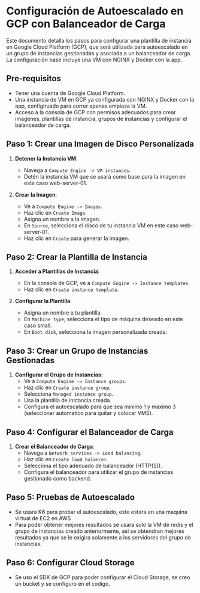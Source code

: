 # Configuración de Autoescalado en GCP con Balanceador de Carga

Este documento detalla los pasos para configurar una plantilla de instancia en Google Cloud Platform (GCP), que será utilizada para autoescalado en un grupo de instancias gestionadas y asociada a un balanceador de carga. La configuración base incluye una VM con NGINX y Docker con la app.

## Pre-requisitos

- Tener una cuenta de Google Cloud Platform.
- Una instancia de VM en GCP ya configurada con NGINX y Docker con la app, configiruado para correr apenas empieza la VM.
- Acceso a la consola de GCP con permisos adecuados para crear imágenes, plantillas de instancia, grupos de instancias y configurar el balanceador de carga.

## Paso 1: Crear una Imagen de Disco Personalizada

1. **Detener la Instancia VM**:
   - Navega a `Compute Engine -> VM instances`.
   - Detén la instancia VM que se usará como base para la imagen en este caso web-server-01.

2. **Crear la Imagen**:
   - Ve a `Compute Engine -> Images`.
   - Haz clic en `Create Image`.
   - Asigna un nombre a la imagen.
   - En `Source`, selecciona el disco de tu instancia VM en este caso web-server-01.
   - Haz clic en `Create` para generar la imagen.

## Paso 2: Crear la Plantilla de Instancia

1. **Acceder a Plantillas de Instancia**:
   - En la consola de GCP, ve a `Compute Engine -> Instance templates`.
   - Haz clic en `Create instance template`.

2. **Configurar la Plantilla**:
   - Asigna un nombre a tu plantilla.
   - En `Machine type`, selecciona el tipo de máquina deseado en este caso small.
   - En `Boot disk`, selecciona la imagen personalizada creada.

## Paso 3: Crear un Grupo de Instancias Gestionadas

1. **Configurar el Grupo de Instancias**:
   - Ve a `Compute Engine -> Instance groups`.
   - Haz clic en `Create instance group`.
   - Selecciona `Managed instance group`.
   - Usa la plantilla de instancia creada.
   - Configura el autoescalado para que sea minimo 1 y maximo 3 (seleccionar automatico para quitar y colocar VMS).

## Paso 4: Configurar el Balanceador de Carga

1. **Crear el Balanceador de Carga**:
   - Navega a `Network services -> Load balancing`.
   - Haz clic en `Create load balancer`.
   - Selecciona el tipo adecuado de balanceador (HTTP(S)).
   - Configura el balanceador para utilizar el grupo de instancias gestionado como backend.

## Paso 5: Pruebas de Autoescalado

- Se usara K6 para probar el autoescalado, este estara en una maquina virtual de EC2 en AWS
- Para poder obtener mejores resultados se usara solo la VM de redis y el grupo de instancias creado anteriormente, asi se obtendran mejores resultados ya que se le exigira solamente a los servidores del grupo de instancias.


## Paso 6: Configurar Cloud Storage

- Se uso el SDK de GCP para poder configurar el Cloud Storage, se creo un bucket y se configuro en el codigo.